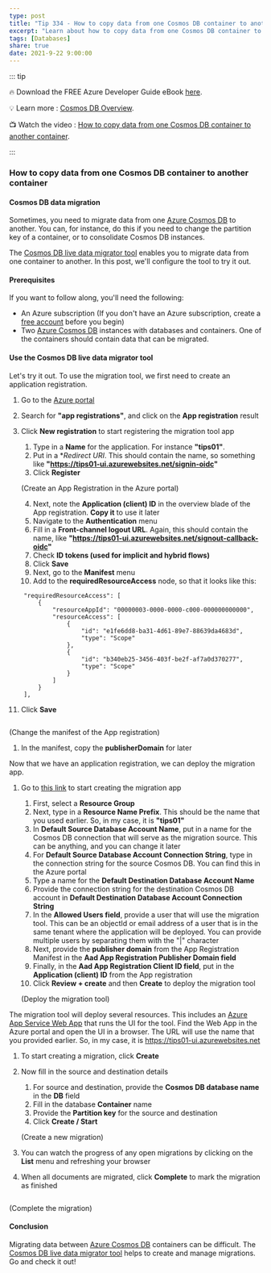 ```yaml
---
type: post
title: "Tip 334 - How to copy data from one Cosmos DB container to another container"
excerpt: "Learn about how to copy data from one Cosmos DB container to another container"
tags: [Databases]
share: true
date: 2021-9-22 9:00:00
---
```


::: tip 

:fire: Download the FREE Azure Developer Guide eBook [here](http://aka.ms/azuredevebook?WT.mc_id=docs-azuredevtips-azureappsdev).

:bulb: Learn more : [Cosmos DB Overview](https://docs.microsoft.com/azure/cosmos-db/introduction?WT.mc_id=docs-azuredevtips-azureappsdev). 

:tv: Watch the video : [How to copy data from one Cosmos DB container to another container](https://youtu.be/fAfh6HaJwLs?WT.mc_id=youtube-azuredevtips-azureappsdev).

:::

### How to copy data from one Cosmos DB container to another container

#### Cosmos DB data migration
Sometimes, you need to migrate data from one [Azure Cosmos DB](https://docs.microsoft.com/azure/cosmos-db/introduction?WT.mc_id=docs-azuredevtips-azureappsdev) to another. You can, for instance, do this if you need to change the partition key of a container, or to consolidate Cosmos DB instances. 

The [Cosmos DB live data migrator tool](https://github.com/Azure-Samples/azure-cosmosdb-live-data-migrator?WT.mc_id=github-azuredevtips-azureappsdev) enables you to migrate data from one container to another. In this post, we'll configure the tool to try it out.

#### Prerequisites
If you want to follow along, you'll need the following:
* An Azure subscription (If you don't have an Azure subscription, create a [free account](https://azure.microsoft.com/free/?WT.mc_id=azure-azuredevtips-azureappsdev) before you begin)
* Two [Azure Cosmos DB](https://docs.microsoft.com/azure/cosmos-db/create-cosmosdb-resources-portal?WT.mc_id=docs-azuredevtips-azureappsdev) instances with databases and containers. One of the containers should contain data that can be migrated.

#### Use the Cosmos DB live data migrator tool
Let's try it out. To use the migration tool, we first need to create an application registration.

1. Go to the [Azure portal](https://portal.azure.com/?WT.mc_id=azure-azuredevtips-azureappsdev)
2. Search for **"app registrations"**, and click on the **App registration** result
3. Click **New registration** to start registering the migration tool app
   1. Type in a **Name** for the application. For instance **"tips01"**. 
   2. Put in a **Redirect URI*. This should contain the name, so something like **"https://tips01-ui.azurewebsites.net/signin-oidc"**
   3. Click **Register**

    <img :src="$withBase('/files/118register1.png')">

    (Create an App Registration in the Azure portal)

   4. Next, note the **Application (client) ID** in the overview blade of the App registration. **Copy it** to use it later
   5. Navigate to the **Authentication** menu
   6. Fill in a **Front-channel logout URL**. Again, this should contain the name, like **"https://tips01-ui.azurewebsites.net/signout-callback-oidc"**
   7. Check **ID tokens (used for implicit and hybrid flows)**
   8. Click **Save**
   9. Next, go to the **Manifest** menu
   10. Add to the **requiredResourceAccess** node, so that it looks like this:

```
	"requiredResourceAccess": [
		{
			"resourceAppId": "00000003-0000-0000-c000-000000000000",
			"resourceAccess": [
				{
					"id": "e1fe6dd8-ba31-4d61-89e7-88639da4683d",
					"type": "Scope"
				},
				{
					"id": "b340eb25-3456-403f-be2f-af7a0d370277",
					"type": "Scope"
				}
			]
		}
	],
```
   11.   Click **Save**

<img :src="$withBase('/files/118register2.png')">

(Change the manifest of the App registration)

   1.  In the manifest, copy the **publisherDomain** for later

Now that we have an application registration, we can deploy the migration app.

1. Go to [this link](https://portal.azure.com/#create/Microsoft.Template/uri/https%3A%2F%2Fraw.githubusercontent.com%2FAzure-Samples%2Fazure-cosmosdb-live-data-migrator%2Fmaster%2FMigration.ResourceGroup%2FMigrationServices.json?WT.mc_id=github-azuredevtips-azureappsdev) to start creating the migration app
   1. First, select a **Resource Group**
   2. Next, type in a **Resource Name Prefix**. This should be the name that you used earlier. So, in my case, it is **"tips01"**
   3. In **Default Source Database Account Name**, put in a name for the Cosmos DB connection that will serve as the migration source. This can be anything, and you can change it later
   4. For **Default Source Database Account Connection String**, type in the connection string for the source Cosmos DB. You can find this in the Azure portal
   5. Type a name for the **Default Destination Database Account Name**
   6. Provide the connection string for the destination Cosmos DB account in **Default Destination Database Account Connection String**
   7. In the **Allowed Users field**, provide a user that will use the migration tool. This can be an objectId or email address of a user that is in the same tenant where the application will be deployed. You can provide multiple users by separating them with the "|" character
   8. Next, provide the **publisher domain** from the App Registration Manifest in the **Aad App Registration Publisher Domain field**
   9. Finally, in the **Aad App Registration Client ID field**, put in the **Application (client) ID** from the App registration
   10. Click **Review + create** and then **Create** to deploy the migration tool

    <img :src="$withBase('/files/118register3.png')">

    (Deploy the migration tool)

The migration tool will deploy several resources. This includes an [Azure App Service Web App](https://azure.microsoft.com/services/app-service/web/?WT.mc_id=azure-azuredevtips-azureappsdev) that runs the UI for the tool. Find the Web App in the Azure portal and open the UI in a browser. The URL will use the name that you provided earlier. So, in my case, it is https://tips01-ui.azurewebsites.net

1. To start creating a migration, click **Create**
2. Now fill in the source and destination details
   1. For source and destination, provide the **Cosmos DB database name** in the **DB** field
   2. Fill in the database **Container** name
   3. Provide the **Partition key** for the source and destination
   4. Click **Create / Start**

    <img :src="$withBase('/files/118createmigration.png')">

    (Create a new migration)

3. You can watch the progress of any open migrations by clicking on the **List** menu and refreshing your browser
4. When all documents are migrated, click **Complete** to mark the migration as finished

<img :src="$withBase('/files/118result.png')">

(Complete the migration)

#### Conclusion
Migrating data between [Azure Cosmos DB](https://docs.microsoft.com/azure/cosmos-db/introduction?WT.mc_id=docs-azuredevtips-azureappsdev) containers can be difficult. The [Cosmos DB live data migrator tool](https://github.com/Azure-Samples/azure-cosmosdb-live-data-migrator?WT.mc_id=github-azuredevtips-azureappsdev) helps to create and manage migrations. Go and check it out!
